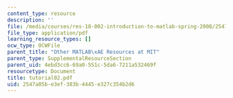 ```yaml
---
content_type: resource
description: ''
file: /media/courses/res-18-002-introduction-to-matlab-spring-2008/2547a05be3ef383b4445e327c354b2d6_tutorial02.pdf
file_type: application/pdf
learning_resource_types: []
ocw_type: OCWFile
parent_title: "Other MATLAB\xAE Resources at MIT"
parent_type: SupplementalResourceSection
parent_uid: 4ebd3cc6-69a0-551c-5da6-7211a532469f
resourcetype: Document
title: tutorial02.pdf
uid: 2547a05b-e3ef-383b-4445-e327c354b2d6
---
```

